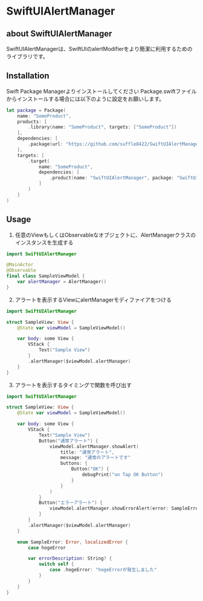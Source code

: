 # SwiftUIAlertManager

## about SwiftUIAlertManager
SwiftUIAlertManagerは、SwiftUIのalertModifierをより簡潔に利用するためのライブラリです。

## Installation
Swift Package Managerよりインストールしてください
Package.swiftファイルからインストールする場合には以下のように設定をお願いします。
```Swift
let package = Package(
    name: "SomeProduct",
    products: [
        .library(name: "SomeProduct", targets: ["SomeProduct"])
    ],
    dependencies: [
        .package(url: "https://github.com/suffle8422/SwiftUIAlertManager.git", exact: "0.1.0")
    ],
    targets: [
        .target(
            name: "SomeProduct",
            dependencies: [
                .product(name: "SwiftUIAlertManager", package: "SwiftUIAlertManager")
            ]
        )
    ]
)
```

## Usage
1. 任意のViewもしくはObservableなオブジェクトに、AlertManagerクラスのインスタンスを生成する
```Swift
import SwiftUIAlertManager

@MainActor
@Observable
final class SampleViewModel {
    var alertManager = AlertManager()
}
```

2. アラートを表示するViewにalertManagerモディファイアをつける
```Swift
import SwiftUIAlertManager

struct SampleView: View {
    @State var viewModel = SampleViewModel()

    var body: some View {
        VStack {
            Text("Sample View")
        }
        .alertManager($viewModel.alertManager)
    }
}
```

3. アラートを表示するタイミングで関数を呼び出す
```Swift
import SwiftUIAlertManager

struct SampleView: View {
    @State var viewModel = SampleViewModel()

    var body: some View {
        VStack {
            Text("Sample View")
            Button("通常アラート") {
                viewModel.alertManager.showAlert(
                    title: "通常アラート",
                    message: "通常のアラートです"
                    buttons: {
                        Button("OK") {
                            debugPrint("on Tap OK Button")
                        }
                    }
                )
            }
            Button("エラーアラート") {
                viewModel.alertManager.showErrorAlert(error: SampleError.hogeError)
            }
        }
        .alertManager($viewModel.alertManager)
    }

    enum SampleError: Error, localizedError {
        case hogeError

        var errorDescription: String? {
            switch self {
                case .hogeError: "hogeErrorが発生しました"
            }
        }
    }
}
```